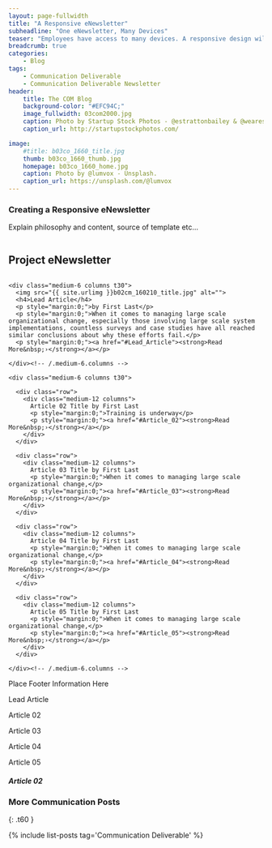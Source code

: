 ```yaml
---
layout: page-fullwidth
title: "A Responsive eNewsletter"
subheadline: "One eNewsletter, Many Devices"
teaser: "Employees have access to many devices. A responsive design will allow them to view eNewsletter content however they choose."
breadcrumb: true
categories:
    - Blog
tags:
    - Communication Deliverable
    - Communication Deliverable Newsletter
header:
    title: The COM Blog
    background-color: "#EFC94C;"
    image_fullwidth: 03com2000.jpg
    caption: Photo by Startup Stock Photos - @estrattonbailey & @wearesculpt.
    caption_url: http://startupstockphotos.com/

image:
    #title: b03co_1660_title.jpg
    thumb: b03co_1660_thumb.jpg
    homepage: b03co_1660_home.jpg
    caption: Photo by @lumvox - Unsplash.
    caption_url: https://unsplash.com/@lumvox
---
```

<!--more-->

### Creating a Responsive eNewsletter
Explain philosophy and content, source of template etc...


<!--Newsletter Header-->
<div class="row">
    <div class="medium-12 columns t30">
    <h2>Project eNewsletter</h2>
    </div><!-- /.medium-12.columns -->  
</div><!-- /.row -->

<!--Newsletter Body-->
<div class="row">

    <div class="medium-6 columns t30">
      <img src="{{ site.urlimg }}b02cm_160210_title.jpg" alt="">
      <h4>Lead Article</h4>
      <p style="margin:0;">by First Last</p>
      <p style="margin:0;">When it comes to managing large scale organizational change, especially those involving large scale system implementations, countless surveys and case studies have all reached similar conclusions about why these efforts fail.</p>
      <p style="margin:0;"><a href="#Lead_Article"><strong>Read More&nbsp;›</strong></a></p>

    </div><!-- /.medium-6.columns -->

    <div class="medium-6 columns t30">

      <div class="row">
        <div class="medium-12 columns">
          Article 02 Title by First Last
          <p style="margin:0;">Training is underway</p>
          <p style="margin:0;"><a href="#Article_02"><strong>Read More&nbsp;›</strong></a></p>
        </div>
      </div>

      <div class="row">
        <div class="medium-12 columns">
          Article 03 Title by First Last
          <p style="margin:0;">When it comes to managing large scale organizational change,</p>
          <p style="margin:0;"><a href="#Article_03"><strong>Read More&nbsp;›</strong></a></p>
        </div>
      </div>

      <div class="row">
        <div class="medium-12 columns">
          Article 04 Title by First Last
          <p style="margin:0;">When it comes to managing large scale organizational change,</p>
          <p style="margin:0;"><a href="#Article_04"><strong>Read More&nbsp;›</strong></a></p>
        </div>
      </div>

      <div class="row">
        <div class="medium-12 columns">
          Article 05 Title by First Last
          <p style="margin:0;">When it comes to managing large scale organizational change,</p>
          <p style="margin:0;"><a href="#Article_05"><strong>Read More&nbsp;›</strong></a></p>
        </div>
      </div>

    </div><!-- /.medium-6.columns -->

</div><!-- /.row -->

<!--Newsletter Footer-->
<div class="row">
    <div class="medium-12 columns t30">
    Place Footer Information Here
    </div><!-- /.medium-12.columns -->
</div><!-- /.row -->

<a name="Lead_Article">Lead Article</a>

<a name="Article_02">Article 02</a>

<a name="Article_03">Article 03</a>

<a name="Article_04">Article 04</a>

<a name="Article_05">Article 05</a>

##### Article 02




### More Communication Posts
{: .t60 }

{% include list-posts tag='Communication Deliverable' %}
